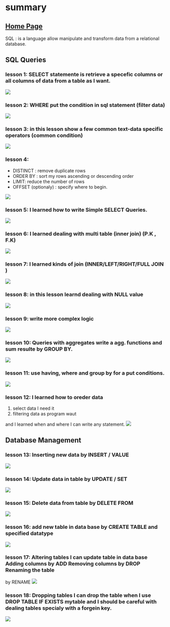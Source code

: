 # summary

## [Home Page](/README.md)

SQL : is a language allow manipulate and transform data from a relational database.

## SQL Queries


### lesson 1: SELECT statemente is retrieve a specefic columns or all columns of data from a table as I want.
![](/images/sql/lesson1.jpg)

### lesson 2: WHERE put the condition in sql statement (filter data)
![](/images/sql/lesson2.jpg)

### lesson 3: in this lesson show a few common text-data specific operators (common condition)
![](/images/sql/lesson3.jpg)

### lesson 4: 
* DISTINCT : remove duplicate rows
* ORDER BY : sort my rows ascending or descending order
* LIMIT: reduce the number of rows
* OFFSET (optionaly) : specify where to begin.

![](/images/sql/lesson4.jpg)
### lesson 5: I learned how to write Simple SELECT Queries.
![](/images/sql/lesson5.jpg)
### lesson 6: I learned dealing with multi table (inner join)  (P.K , F.K)
![](/images/sql/lesson6.jpg)
### lesson 7: I learned kinds of join (INNER/LEFT/RIGHT/FULL JOIN )
![](/images/sql/lesson7.jpg)
### lesson 8: in this lesson learnd dealing with NULL value
![](/images/sql/lesson8.jpg)
### lesson 9: write more complex logic
![](/images/sql/lesson9.jpg)
### lesson 10: Queries with aggregates write a agg. functions and sum resulte by GROUP BY.
![](/images/sql/lesson10.jpg)
### lesson 11: use having, where and group by for a put conditions.
![](/images/sql/lesson11.jpg)
### lesson 12: I learned how to oreder data 
1. select data I need it 
2. filtering data as program waut

and I learned when and where I can write any statement.
![](/images/sql/lesson12.jpg)
## Database Management

### lesson 13: Inserting new data by INSERT / VALUE
![](/images/sql/lesson13.jpg)
### lesson 14: Update data in table by UPDATE / SET
![](/images/sql/lesson14.jpg)
### lesson 15: Delete data from table by DELETE FROM
![](/images/sql/lesson15.jpg)
### lesson 16: add new table in data base by  CREATE TABLE and specified datatype
![](/images/sql/lesson16.jpg)
### lesson 17: Altering tables I can update table in data base Adding columns by ADD Removing columns by DROP Renaming the table
by RENAME
![](/images/sql/lesson17.jpg)
### lesson 18: Dropping tables I can drop the table when I use DROP TABLE IF EXISTS mytable and I should be careful with dealing tables specialy with a forgein key.
![](/images/sql/lesson18.jpg)